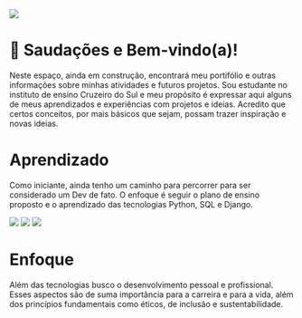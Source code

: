 <picture>
 <img src="https://github.com/vbsilva-cs/hello-world/blob/main/Logo_Cruzeiro%20do%20sul%20virtual_editado_7.jpg?raw=true">
</picture>
<!-- Ajustar banner -->

 # 👋 Saudações e Bem-vindo(a)!

   Neste espaço, ainda em construção, encontrará meu portifólio e outras informações sobre minhas atividades e futuros projetos. Sou estudante no instituto de ensino Cruzeiro do Sul e meu propósito é expressar aqui alguns de meus aprendizados e experiências com projetos e ideias. Acredito que certos conceitos, por mais básicos que sejam, possam trazer inspiração e novas ideias.

# Aprendizado
  Como iniciante, ainda tenho um caminho para percorrer para ser considerado um Dev de fato. O enfoque é seguir o plano de ensino proposto e o aprendizado das tecnologias Python, SQL e Django.

  <picture>
 <img src="https://github.com/vbsilva-cs/hello-world/blob/main/-Python%20-%20blue.svg">
</picture>

  <picture>
 <img src="https://github.com/vbsilva-cs/hello-world/blob/main/-%20MySQL%20-%20blue.svg">
</picture>

  <picture>
 <img src="https://github.com/vbsilva-cs/hello-world/blob/main/-%20Django%20%20-%20blue.svg">
</picture>


# Enfoque
  Além das tecnologias busco o desenvolvimento pessoal e profissional. Esses aspectos são de suma importância para a carreira e para a vida, além dos princípios fundamentais como éticos, de inclusão e sustentabilidade.
    

<!--
**vbsilva-cs/vbsilva-cs** is a ✨ _special_ ✨ repository because its `README.md` (this file) appears on your GitHub profile.

Here are some ideas to get you started:

- 🔭 I’m currently working on ...
- 🌱 I’m currently learning GIT, Python and SQL
- 👯 I’m looking to collaborate on ...
- 🤔 I’m looking for help with ...
- 💬 Ask me about ...
- 📫 How to reach me: ...
- 😄 Pronouns: ...
- ⚡ Fun fact: ...
-->
